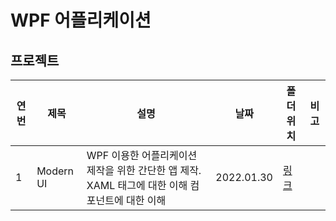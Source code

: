 # WPF 어플리케이션

## 프로젝트

| 연번 | 제목      | 설명                                                                                           | 날짜       | 폴더 위치           | 비고 |
| ---- | --------- | ---------------------------------------------------------------------------------------------- | ---------- | ------------------- | ---- |
| 1    | Modern UI | WPF 이용한 어플리케이션 제작을 위한 간단한 앱 제작. XAML 태그에 대한 이해 컴포넌트에 대한 이해 | 2022.01.30 | [링크](./ModernUI/) |      |

